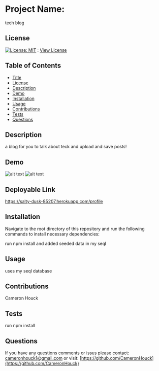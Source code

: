 # Project Name:
  
tech blog
  
## License
  
[![License: MIT](https://img.shields.io/badge/License-MIT-yellow.svg)](https://opensource.org/licenses/MIT) : [View License](https://opensource.org/licenses/MIT)
  
## Table of Contents
  
- [Title](#Project-Name)
- [License](#License)
- [Description](#Description)
- [Demo](#Demo)
- [Installation](#Installation)
- [Usage](#Usage)
- [Contributions](#Contributions)
- [Tests](#Tests)
- [Questions](#Questions)
  
## Description

a blog for you to talk about teck and upload and save posts!

## Demo
![alt text](https://media.discordapp.net/attachments/864181115334033488/872242407914217532/unknown.png?width=1440&height=523)
![alt text](https://media.discordapp.net/attachments/864181115334033488/872242874761224292/unknown.png?width=1440&height=436)

## Deployable Link

https://salty-dusk-85207.herokuapp.com/profile
  
## Installation
  
Navigate to the root directory of this repository and run the following commands to install necessary dependencies:
  
run npm install and added seeded data in my seql
  
## Usage
  
uses my seql database
  
## Contributions 
  
Cameron Houck
  
## Tests 
  
run npm install
  
## Questions 
  
If you have any questions comments or issus please contact: cameronhouck1@gmail.com or visit: [https://github.com/CameronHouck](https://github.com/CameronHouck)